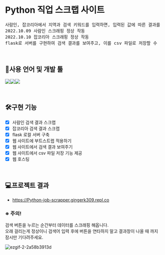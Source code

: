# Python 직업 스크랩 사이트<br/>
<pre>
사람인, 잡코리아에서 지역과 검색 키워드를 입력하면, 입력된 값에 따른 결과를 스크랩
2022.10.09 사람인 스크래핑 정상 작동
2022.10.10 잡코리아 스크래핑 정상 작동
flask로 서버를 구현하여 검색 결과를 보여주고, 이를 csv 파일로 저장할 수 있게 함
</pre>
<br>

## 🔧사용 언어 및 개발 툴
<img src="https://img.shields.io/badge/Python3-3776AB?style=for-the-badge&logo=Python&logoColor=white"><img src="https://img.shields.io/badge/VSC-007ACC?style=for-the-badge&logo=Visual Studio Code&logoColor=white"><img src="https://img.shields.io/badge/Bootstrap-512BD4?style=for-the-badge&logo=bootstrap&logoColor=white"> 




<br>

## 🛠구현 기능
- [x] 사람인 검색 결과 스크랩
- [x] 잡코리아 검색 결과 스크랩
- [x] flask 로컬 서버 구축
- [x] 웹 사이트에 부트스트랩 적용하기
- [x] 웹 사이트에서 검색 결과 보여주기
- [x] 웹 사이트에서 csv 파일 저장 기능 제공
- [x] 웹 호스팅

<br>

## 💻프로젝트 결과 
- https://Python-job-scrapper.gingerk309.repl.co
### ※ 주의!
검색 버튼을 누르는 순간부터 데이터를 스크래핑 해옵니다. <br> 오래 걸리는게 정상이니 검색어 입력 후에 버튼을 연타하지 말고 결과창이 나올 때 까지 잠시만 기다려주세요.



<img>![ezgif-2-2a58b3913d](https://user-images.githubusercontent.com/49302989/195383406-63b7d4b9-8457-487a-8ca4-c409e6a73f44.gif)</img>


